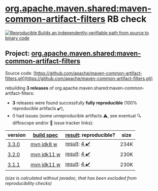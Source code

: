[org.apache.maven.shared:maven-common-artifact-filters](https://search.maven.org/artifact/org.apache.maven.shared/maven-common-artifact-filters/) RB check
=======

[![Reproducible Builds](https://reproducible-builds.org/images/logos/rb.svg) an independently-verifiable path from source to binary code](https://reproducible-builds.org/)

## Project: [org.apache.maven.shared:maven-common-artifact-filters](https://search.maven.org/artifact/org.apache.maven.shared/maven-common-artifact-filters/)

Source code: [https://github.com/apache/maven-common-artifact-filters.git](https://github.com/apache/maven-common-artifact-filters.git)

rebuilding **3 releases** of org.apache.maven.shared:maven-common-artifact-filters:
- **3** releases were found successfully **fully reproducible** (100% reproducible artifacts :heavy_check_mark:),
- 0 had issues (some unreproducible artifacts :warning:, see eventual :mag: diffoscope and/or :memo: issue tracker links):

| version | [build spec](/BUILDSPEC.md) | [result](https://reproducible-builds.org/docs/jvm/): reproducible? | size |
| -- | --------- | ------ | -- |
| [3.3.0](https://search.maven.org/artifact/org.apache.maven.shared/maven-common-artifact-filters/3.3.0/pom) | [mvn jdk8 w](maven-common-artifact-filters-3.3.0.buildspec) | [result](maven-common-artifact-filters-3.3.0.buildinfo): [4 :heavy_check_mark: ](maven-common-artifact-filters-3.3.0.buildcompare) | 234K |
| [3.2.0](https://search.maven.org/artifact/org.apache.maven.shared/maven-common-artifact-filters/3.2.0/pom) | [mvn jdk11 w](maven-common-artifact-filters-3.2.0.buildspec) | [result](maven-common-artifact-filters-3.2.0.buildinfo): [4 :heavy_check_mark: ](maven-common-artifact-filters-3.2.0.buildcompare) | 230K |
| [3.1.1](https://search.maven.org/artifact/org.apache.maven.shared/maven-common-artifact-filters/3.1.1/pom) | [mvn jdk11 w](maven-common-artifact-filters-3.1.1.buildspec) | [result](maven-common-artifact-filters-3.1.1.buildinfo): [4 :heavy_check_mark: ](maven-common-artifact-filters-3.1.1.buildcompare) | 230K |

<i>(size is calculated without javadoc, that has been excluded from reproducibility checks)</i>
